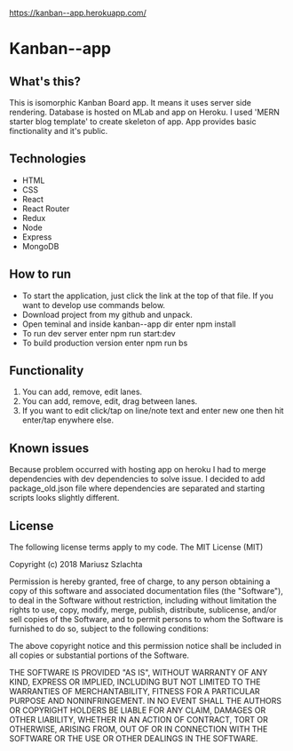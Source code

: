 https://kanban--app.herokuapp.com/

# Kanban--app

## What's this?

This is isomorphic Kanban Board app. It means it uses server side rendering. Database is hosted on MLab and app on Heroku. I used 'MERN starter blog template' to create skeleton of app. App provides basic finctionality and it's public.

## Technologies

- HTML
- CSS
- React
- React Router
- Redux
- Node
- Express
- MongoDB

## How to run

- To start the application, just click the link at the top of that file. If you want to develop use commands below.
- Download project from my github and unpack.
- Open teminal and inside kanban--app dir enter npm install
- To run dev server enter npm run start:dev
- To build production version enter npm run bs


## Functionality

1. You can add, remove, edit lanes.
2. You can add, remove, edit, drag between lanes.
3. If you want to edit click/tap on line/note text and enter new one then hit enter/tap enywhere else.

## Known issues

Because problem occurred with hosting app on heroku I had to merge dependencies with dev dependencies to solve issue. I decided to add package_old.json file where dependencies are separated and starting scripts looks slightly different.


## License

The following license terms apply to my code.
The MIT License (MIT)

Copyright (c) 2018 Mariusz Szlachta

Permission is hereby granted, free of charge, to any person obtaining a copy of this software and associated documentation files (the "Software"), to deal in the Software without restriction, including without limitation the rights to use, copy, modify, merge, publish, distribute, sublicense, and/or sell copies of the Software, and to permit persons to whom the Software is furnished to do so, subject to the following conditions:

The above copyright notice and this permission notice shall be included in all copies or substantial portions of the Software.

THE SOFTWARE IS PROVIDED "AS IS", WITHOUT WARRANTY OF ANY KIND, EXPRESS OR IMPLIED, INCLUDING BUT NOT LIMITED TO THE WARRANTIES OF MERCHANTABILITY, FITNESS FOR A PARTICULAR PURPOSE AND NONINFRINGEMENT. IN NO EVENT SHALL THE AUTHORS OR COPYRIGHT HOLDERS BE LIABLE FOR ANY CLAIM, DAMAGES OR OTHER LIABILITY, WHETHER IN AN ACTION OF CONTRACT, TORT OR OTHERWISE, ARISING FROM, OUT OF OR IN CONNECTION WITH THE SOFTWARE OR THE USE OR OTHER DEALINGS IN THE SOFTWARE.

